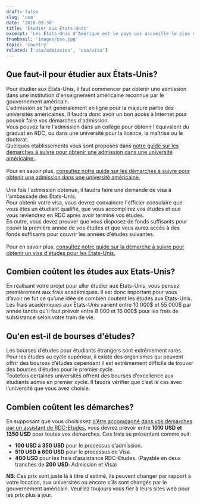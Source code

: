 ```yaml
---
draft: false
slug: 'usa'
date: '2018-03-30'
title: 'Étudier aux États-Unis'
excerpt: 'Les États-Unis d‘Amérique est le pays qui accueille le plus d’étudiants étrangers au monde. Étudier aux États-Unis vous donne accès aux meilleures universités du monde et vous offrent des très bonnes opportunités de carrière.'
thumbnail: 'images/usa.jpg'
topic: 'country'
related: ['usa/admission', 'usa/visa']
---
```


## Que faut-il pour étudier aux États-Unis?

Pour étudier aux États-Unis, il faut commencer par obtenir une admission dans une institution d'enseignement américaine reconnue par le gouvernement américain.\
L'admission se fait généralement en ligne pour la majeure partie des universités américaines. Il faudra donc avoir un bon accès à Internet pour pouvoir faire vos démarches d'admission.\
Vous pouvez faire l'admission dans un collège pour obtenir l'équivalent du graduat en RDC, ou dans une université pour la licence, la maîtrise ou le doctorat.\
Quelques établissements vous sont proposés dans [notre guide sur les démarches à suivre pour obtenir une admission dans une université américaine.](/guides/usa/admission).
\
\
Pour en savoir plus, [consultez notre guide sur les démarches à suivre pour obtenir une admission dans une université américaine.](/guides/usa/admission)
\
\
Une fois l'admission obtenue, il faudra faire une demande de visa à l'ambassade des États-Unis.\
Pour obtenir votre visa, vous devrez convaincre l'officier consulaire que vous êtes un étudiant qualifié, que vous accomplirez vos études et que vous reviendrez en RDC après avoir terminé vos études.\
En outre, vous devez prouver que vous disposez de fonds suffisants pour couvir la première année de vos études et que vous aurez accès à des fonds suffisants pour couvrir les années d'études suivantes.
\
\
Pour en savoir plus, [consultez notre guide sur la démarche à suivre pour obtenir un visa d'études pour les États-Unis.](/guides/usa/visa)

## Combien coûtent les études aux Etats-Unis?

En réalisant votre projet pour aller étudier aux Etats-Unis, vous pensez premièrement aux frais académiques.
Il est donc important pour vous d’avoir ne fut ce qu’une idée de combien coutent les études aux Etats-Unis.\
Les frais académiques aux États-Unis varient entre 10 000$ et 55 000$ par année tandis qu'il faut prévoir entre 8 000 et 16 000\$ pour les frais de subsistance selon votre train de vie.

## Qu'en est-il de bourses d'études?

Les bourses d’études pour étudiants étrangers sont extrêmement rares.
Pour les études au cycle supérieur, il existe des organismes qui peuvent offrir des bourses d’études cependant il est extrêmement difficile de trouver des bourses d’études pour le premier cycle.\
Toutefois certaines universités offrent des bourses d’excellence aux étudiants admis en premier cycle. Il faudra vérifier que c’est le cas avec l’université que vous avez choisie.

## Combien coûtent les démarches?

En supposant que vous choisissez [d’être accompagné dans vos démarches par un assistant de RDC-Etudes](/accompagnement), vous devrez prévoir entre **1010 USD et 1350 USD** pour toutes vos démarches.
Ces frais se présentent comme suit:

- **100 USD à 350 USD** pour le processus d’admission.
- **510 USD à 600 USD** pour le processus de Visa.
- **400 USD** pour les frais d’assistance RDC-Etudes. (Payable en deux tranches de **200 USD**: Admission et Visa)

**NB**: Ces prix sont juste là à titre d'estimé, ils peuvent changer par rapport à votre location, aux universités ou encore s’ils sont changés par le gouvernement américain. Veuillez toujours vous fier à leurs sites web pour les prix plus à jour.
